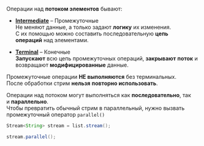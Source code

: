 Операции над **потоком элементов** бывают:

- **[Intermediate](obsidian://open?vault=Java&file=Java%2FCore%2FStream%20API%2F%D0%9F%D1%80%D0%BE%D0%BC%D0%B5%D0%B6%D1%83%D1%82%D0%BE%D1%87%D0%BD%D1%8B%D0%B5%20%D0%BE%D0%BF%D0%B5%D1%80%D0%B0%D1%86%D0%B8%D0%B8.%20Intermediate)** – Промежуточные  
    Не меняют данные, а только задают **логику** их изменения.  
    С их помощью можно составить последовательную **цепь операций** над элементами.
    
- **[Terminal](obsidian://open?vault=Java&file=Java%2FCore%2FStream%20API%2F%D0%9A%D0%BE%D0%BD%D0%B5%D1%87%D0%BD%D1%8B%D0%B5%20%D0%BE%D0%BF%D0%B5%D1%80%D0%B0%D1%86%D0%B8%D0%B8.%20Terminal)** – Конечные  
    **Запускают** всю цепь промежуточных операций, **закрывают** **поток** и возвращают **модифицированные** данные.
    

Промежуточные операции **НЕ выполняются** без терминальных.  
После обработки стрим **нельзя** **повторно использовать**.

Операции над потоком могут выполняться как **последовательно**, так и **параллельно**.  
Чтобы превратить обычный стрим в параллельный, нужно вызвать промежуточный оператор `parallel()`

```java
Stream<String> stream = list.stream();

stream.parallel();
```